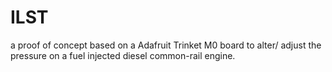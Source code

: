 # ILST
a proof of concept based on a Adafruit Trinket M0 board to alter/ adjust the pressure on a fuel injected diesel common-rail engine.
